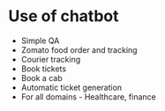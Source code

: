 # Use of chatbot

* Simple QA
* Zomato food order and tracking
* Courier tracking
* Book tickets
* Book a cab
* Automatic ticket generation
* For all domains - Healthcare, finance

